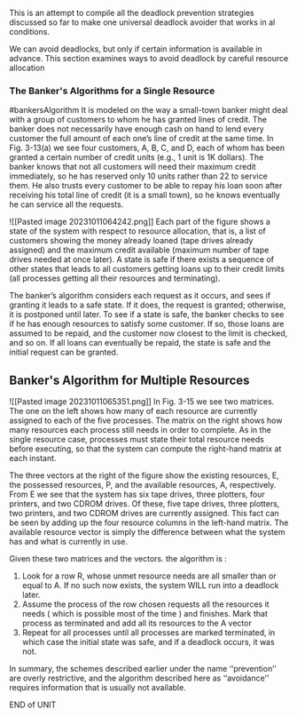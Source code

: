 This is an attempt to compile all the deadlock prevention strategies discussed so far to make one universal deadlock avoider that works in al conditions.

We can avoid deadlocks, but only if certain information is available in advance. 
This section examines  ways to avoid deadlock by careful resource allocation

### The Banker's Algorithms for a Single Resource
#bankersAlgorithm
It is modeled on the way a small-town banker might deal with a group of customers to whom he has granted lines of credit. The banker does not necessarily have enough cash on hand to lend every customer the full amount of each one’s line of credit at the same time. In Fig. 3-13(a) we see four customers, A, B, C, and D, each of whom has been granted a certain number of credit units (e.g., 1 unit is 1K dollars). The banker knows that not all customers will need their maximum credit immediately, so he has reserved
only 10 units rather than 22 to service them. He also trusts every customer to be able to repay his loan soon after receiving his total line of credit (it is a small
town), so he knows eventually he can service all the requests.

![[Pasted image 20231011064242.png]]
Each part of the figure shows a state of the system with respect to resource allocation, that is, a list of customers showing the money already loaned (tape drives already assigned) and the maximum credit available (maximum number of tape drives needed at once later). A state is safe if there exists a sequence of other states that leads to all customers getting loans up to their credit limits (all processes getting all their resources and terminating).

The banker’s algorithm considers each request as it occurs, and sees if granting it leads to a safe state. If it does, the request is granted; otherwise, it is postponed until later. To see if a state is safe, the banker checks to see if he has enough resources to satisfy some customer. If so, those loans are assumed to be repaid, and the customer now closest to the limit is checked, and so on. If all loans can eventually be repaid, the state is safe and the initial request can be granted.

## Banker's Algorithm for Multiple Resources

![[Pasted image 20231011065351.png]]
In Fig. 3-15 we see two matrices. The one on the left shows how many of each resource are currently assigned to each of the five processes. The matrix on the right shows how many resources each process still needs in order to complete. As in the single resource case, processes must state their total resource needs before executing, so that the system can compute the right-hand matrix at each instant.

The three vectors at the right of the figure show the existing resources, E, the possessed resources, P, and the available resources, A, respectively. From E we see that the system has six tape drives, three plotters, four printers, and two CDROM drives. Of these, five tape drives, three plotters, two printers, and two CDROM drives are currently assigned. This fact can be seen by adding up the four resource columns in the left-hand matrix. The available resource vector is simply the difference between what the system has and what is currently in use.

Given these two matrices and the vectors. the algorithm is :
1. Look for a row R, whose unmet resource needs are all smaller than or equal to A. If no such now exists, the system WILL run into a deadlock later.
2. Assume the process of the row chosen requests all the resources it needs ( which is possible most of the time ) and finishes. Mark that process as terminated and add all its resources to the A vector
3. Repeat for all processes until all processes are marked terminated, in which case the initial state was safe, and if a deadlock occurs, it was not.

In summary, the schemes described earlier under the name ‘‘prevention’’ are 
overly restrictive, and the algorithm described here as ‘‘avoidance’’ requires information that is usually not available.


END of UNIT